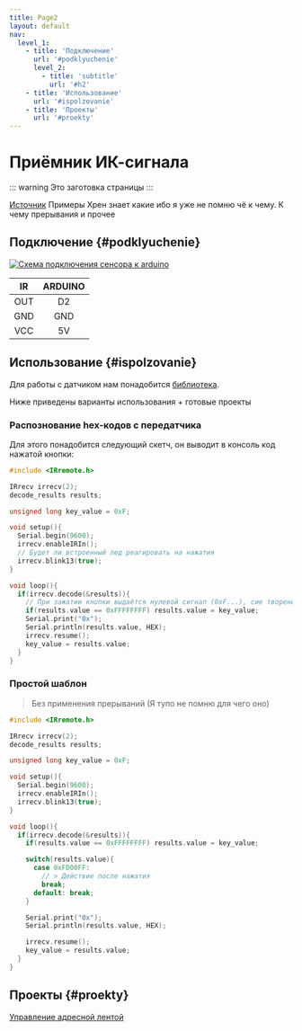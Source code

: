 ```yaml
---
title: Page2
layout: default
nav:
  level_1:
    - title: 'Подключение'
      url: '#podklyuchenie'
      level_2:
        - title: 'subtitle'
          url: '#h2'
    - title: 'Использование'
      url: '#ispolzovanie'
    - title: 'Проекты'
      url: '#proekty'
---
```

# Приёмник ИК-сигнала

::: warning
Это заготовка страницы
:::


[Источник](http://www.circuitbasics.com/arduino-ir-remote-receiver-tutorial/)
Примеры Хрен знает какие ибо я уже не помню чё к чему. К чему прерывания и прочее

## Подключение {#podklyuchenie}

[![Схема подключения сенсора к arduino](https://orpi.borland.ml/codelab/images/9e747d22-bc0e-42f6-8e33-4ddbf544117a.png "Схема подключения сенсора к arduino")](https://orpi.borland.ml/codelab/images/9e747d22-bc0e-42f6-8e33-4ddbf544117a.png)

| IR  | ARDUINO |
| :-: | :-----: |
| OUT | D2      |
| GND | GND     |
| VCC | 5V      |

## Использование {#ispolzovanie}
Для работы с датчиком нам понадобится [библиотека](http://z3t0.github.io/Arduino-IRremote/).

Ниже приведены варианты использования + готовые проекты
### Распознование hex-кодов с передатчика
Для этого понадобится следующий скетч, он выводит в консоль код нажатой кнопки:

```c
#include <IRremote.h>

IRrecv irrecv(2);
decode_results results;

unsigned long key_value = 0xF;

void setup(){
  Serial.begin(9600);
  irrecv.enableIRIn();
  // Будет ли встроенный лед реагировать на нажатия
  irrecv.blink13(true);
}

void loop(){
  if(irrecv.decode(&results)){
    // При зажатии кнопки выдаётся нулевой сигнал (0xF...), сие творение позволяет повторять код кнопки
    if(results.value == 0xFFFFFFFF) results.value = key_value;
    Serial.print("0x");
    Serial.println(results.value, HEX);
    irrecv.resume();
    key_value = results.value;
  }
}
```

### Простой шаблон

> Без применения прерываний (Я тупо не помню для чего оно)

```c
#include <IRremote.h>

IRrecv irrecv(2);
decode_results results;

unsigned long key_value = 0xF;

void setup(){
  Serial.begin(9600);
  irrecv.enableIRIn();
  irrecv.blink13(true);
}

void loop(){
  if(irrecv.decode(&results)){
    if(results.value == 0xFFFFFFFF) results.value = key_value;

    switch(results.value){
      case 0xFD00FF:
        // > Действие после нажатия
        break;
      default: break;
    }

    Serial.print("0x");
    Serial.println(results.value, HEX);

    irrecv.resume();
    key_value = results.value;
  }
}
```

## Проекты {#proekty}
[Управление адресной лентой](/projects/1.md)

